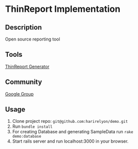 # ThinReport Implementation

## Description
Open source reporting tool

## Tools
[ThinReport Generator](https://github.com/thinreports/thinreports-editor/releases "Tool")

## Community
[Google Group](https://groups.google.com/forum/#!forum/thinreports "Google Group")

## Usage
1. Clone project repo: `git@github.com:harirelyon/demo.git`
2. Run `bundle install`
3. For creating Database and generating SampleData run `rake demo:database`
4. Start rails server and run localhost:3000 in your browser.
